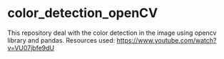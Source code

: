 # color_detection_openCV

This repository deal with the color detection in the image using opencv library and pandas.
Resources used: https://www.youtube.com/watch?v=VU07jbfe9dU

